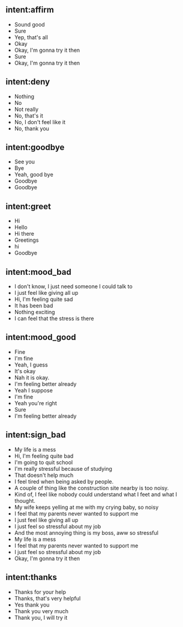 ## intent:affirm
- Sound good
- Sure
- Yep, that's all
- Okay
- Okay, I'm gonna try it then
- Sure
- Okay, I'm gonna try it then

## intent:deny
- Nothing
- No
- Not really
- No, that's it
- No, I don't feel like it
- No, thank you

## intent:goodbye
- See you
- Bye
- Yeah, good bye
- Goodbye
- Goodbye

## intent:greet
- Hi
- Hello
- Hi there
- Greetings
- hi
- Goodbye

## intent:mood_bad
- I don't know, I just need someone I could talk to
- I just feel like giving all up
- Hi, I'm feeling quite sad
- It has been bad
- Nothing exciting
- I can feel that the stress is there

## intent:mood_good
- Fine
- I'm fine
- Yeah, I guess
- It's okay
- Nah it is okay.
- I'm feeling better already
- Yeah I suppose
- I'm fine
- Yeah you're right
- Sure
- I'm feeling better already

## intent:sign_bad
- My life is a mess
- Hi, I'm feeling quite bad
- I'm going to quit school
- I'm really stressful because of studying
- That doesn't help much
- I feel tired when being asked by people.
- A couple of thing like the construction site nearby is too noisy.
- Kind of, I feel like nobody could understand what I feet and what I thought.
- My wife keeps yelling at me with my crying baby, so noisy
- I feel that my parents never wanted to support me
- I just feel like giving all up
- I just feel so stressful about my job
- And the most annoying thing is my boss, aww so stressful
- My life is a mess
- I feel that my parents never wanted to support me
- I just feel so stressful about my job
- Okay, I'm gonna try it then

## intent:thanks
- Thanks for your help
- Thanks, that's very helpful
- Yes thank you
- Thank you very much
- Thank you, I will try it
